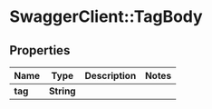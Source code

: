 # SwaggerClient::TagBody

## Properties
Name | Type | Description | Notes
------------ | ------------- | ------------- | -------------
**tag** | **String** |  | 


